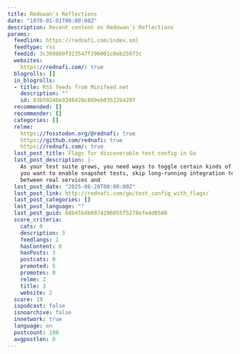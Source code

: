 ```yaml
---
title: Redowan's Reflections
date: "1970-01-01T00:00:00Z"
description: Recent content on Redowan's Reflections
params:
  feedlink: https://rednafi.com/index.xml
  feedtype: rss
  feedid: 3c399860f323547f296001c0eb25973c
  websites:
    https://rednafi.com/: true
  blogrolls: []
  in_blogrolls:
  - title: RSS feeds from Minifeed.net
    description: ""
    id: 83b59248e9346428c889eb03522b4297
  recommended: []
  recommender: []
  categories: []
  relme:
    https://fosstodon.org/@rednafi: true
    https://github.com/rednafi: true
    https://rednafi.com/: true
  last_post_title: Flags for discoverable test config in Go
  last_post_description: |-
    As your test suite grows, you need ways to toggle certain kinds of tests on or off. Maybe
    you want to enable snapshot tests, skip long-running integration tests, or switch
    between real services and
  last_post_date: "2025-06-28T00:00:00Z"
  last_post_link: http://rednafi.com/go/test_config_with_flags/
  last_post_categories: []
  last_post_language: ""
  last_post_guid: 68b45bdb6974296055f5278efe4d0508
  score_criteria:
    cats: 0
    description: 3
    feedlangs: 1
    hasContent: 0
    hasPosts: 3
    postcats: 0
    promoted: 5
    promotes: 0
    relme: 2
    title: 3
    website: 2
  score: 19
  ispodcast: false
  isnoarchive: false
  innetwork: true
  language: en
  postcount: 190
  avgpostlen: 0
---
```

